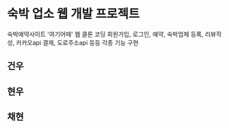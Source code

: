 # 숙박 업소 웹 개발 프로젝트
숙박예약사이트 '여기어때' 웹 클론 코딩
회원가입, 로그인, 예약, 숙박업체 등록, 리뷰작성, 카카오api 결제, 도로주소api 등등 각종 기능 구현
<br>
## 건우
## 현우
## 채현
